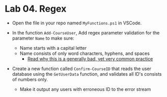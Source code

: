 # Lab 04. Regex

- Open the file in your repo named `MyFunctions.ps1` in VSCode.

- In the function `Add-CourseUser`, Add regex parameter validation for the parameter `Name` to make sure:
  - Name starts with a capital letter
  - Name consists of only word characters, hyphens, and spaces
    - [Read why this is a generally bad, yet very common practice](https://www.kalzumeus.com/2010/06/17/falsehoods-programmers-believe-about-names/)

- Create a new function called `Confirm-CourseID` that reads the user database using the `GetUserData` function, and validates all ID's consists of numbers only.
  - Make it output any users with erroneous ID to the error stream
